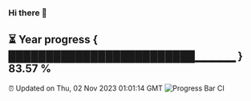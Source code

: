 ### Hi there 👋
⏳ Year progress { █████████████████████████▁▁▁▁▁ } 83.57 %
---
⏰ Updated on Thu, 02 Nov 2023 01:01:14 GMT
![Progress Bar CI](https://github.com/liununu/liununu/workflows/Progress%20Bar%20CI/badge.svg)
